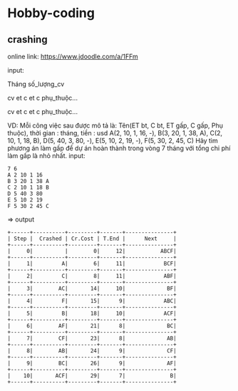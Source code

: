 # Hobby-coding

## crashing

online link: https://www.jdoodle.com/a/1FFm


input:

Tháng số_lượng_cv

cv et c et c phụ_thuộc... 

cv et c et c phụ_thuộc... 

VD:
Mỗi công việc sau được mô tả là: Tên(ET bt, C bt, ET gấp, C gấp, Phụ thuộc), thời gian : tháng, tiền : usd 
A(2, 10, 1, 16, -), B(3, 20, 1, 38, A), C(2, 10, 1, 18, B), D(5, 40, 3, 80, -), E(5, 10, 2, 19, -), F(5, 30, 2, 45, C)
Hãy tìm phương án làm gấp để dự án hoàn thành trong vòng 7 tháng với tổng chi phí làm gấp là nhỏ nhất. 
input:

```
7 6
A 2 10 1 16
B 3 20 1 38 A
C 2 10 1 18 B
D 5 40 3 80
E 5 10 2 19
F 5 30 2 45 C
```

=> output

```
+------+----------+---------+-------+---------------+
| Step |  Crashed | Cr.Cost | T.End |      Next     |
+------+----------+---------+-------+---------------+
|     0|          |        0|     12|           ABCF|
+------+----------+---------+-------+---------------+
|     1|         A|        6|     11|            BCF|
+------+----------+---------+-------+---------------+
|     2|         C|        8|     11|            ABF|
+------+----------+---------+-------+---------------+
|     3|        AC|       14|     10|             BF|
+------+----------+---------+-------+---------------+
|     4|         F|       15|      9|            ABC|
+------+----------+---------+-------+---------------+
|     5|         B|       18|     10|            ACF|
+------+----------+---------+-------+---------------+
|     6|        AF|       21|      8|             BC|
+------+----------+---------+-------+---------------+
|     7|        CF|       23|      8|             AB|
+------+----------+---------+-------+---------------+
|     8|        AB|       24|      9|             CF|
+------+----------+---------+-------+---------------+
|     9|        BC|       26|      9|             AF|
+------+----------+---------+-------+---------------+
|    10|       ACF|       29|      7|              B|
+------+----------+---------+-------+---------------+

```
